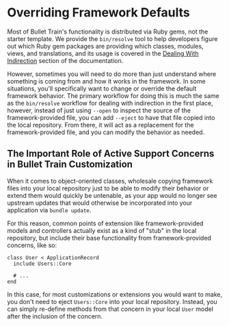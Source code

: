 # Overriding Framework Defaults

Most of Bullet Train's functionality is distributed via Ruby gems, not the starter template. We provide the `bin/resolve` tool to help developers figure out which Ruby gem packages are providing which classes, modules, views, and translations, and its usage is covered in the [Dealing With Indirection](/docs/indirection.md) section of the documentation.

However, sometimes you will need to do more than just understand where something is coming from and how it works in the framework. In some situations, you'll specifically want to change or override the default framework behavior. The primary workflow for doing this is much the same as the `bin/resolve` workflow for dealing with indirection in the first place, however, instead of just using `--open` to inspect the source of the framework-provided file, you can add `--eject` to have that file copied into the local repository. From there, it will act as a replacement for the framework-provided file, and you can modify the behavior as needed.

## The Important Role of Active Support Concerns in Bullet Train Customization

When it comes to object-oriented classes, wholesale copying framework files into your local repository just to be able to modify their behavior or extend them would quickly be untenable, as your app would no longer see upstream updates that would otherwise be incorporated into your application via `bundle update`.

For this reason, common points of extension like framework-provided models and controllers actually exist as a kind of "stub" in the local repository, but include their base functionality from framework-provided concerns, like so:

```
class User < ApplicationRecord
  include Users::Core

  # ...
end
```

In this case, for most customizations or extensions you would want to make, you don't need to eject `Users::Core` into your local repository. Instead, you can simply re-define methods from that concern in your local `User` model after the inclusion of the concern.
